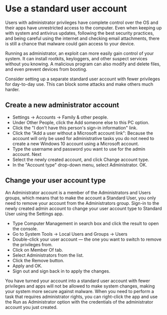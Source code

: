 # Use a standard user account

Users with administrator privileges have complete control over the OS and their apps have unrestricted access to the 
computer. Even when keeping up with system and antivirus updates, following the best security practices, and being 
careful using the internet and checking email attachments, there is still a chance that malware could gain access to 
your device.

Running as administrator, an exploit can more easily gain control of your system. It can install rootkits, keyloggers, 
and other suspect services without you knowing. A malicious program can also modify and delete files, and even prevent 
devices from booting. 

Consider setting up a separate standard user account with fewer privileges for day-to-day use. This can block some 
attacks and make others much harder.

## Create a new administrator account

* Settings -> Accounts -> Family & other people.
* Under Other People, click the Add someone else to this PC option.
* Click the "I don't have this person's sign-in information" link. 
* Click the "Add a user without a Microsoft account link": Because the account will only be used for administrative tasks you do not need to create a new Windows 10 account using a Microsoft account.
* Type the username and password you want to use for the admin account. Next
* Select the newly created account, and click Change account type.
* In the "Account type" drop-down menu, select Administrator. OK.

## Change your user account type

An Administrator account is a member of the Administrators and Users groups, which means that to make the account a 
Standard User, you only need to remove your account from the Administrators group. Sign-in to the newly created admin 
account to change your user account type to Standard User using the Settings app.

* Type Computer Management in search box and click the result to open the console.
* Go to System Tools -> Local Users and Groups -> Users
* Double-click your user account — the one you want to switch to remove the privileges from.
* Click on Member Of tab.
* Select Administrators from the list.
* Click the Remove button.
* Apply and OK.
* Sign out and sign back in to apply the changes.

You have turned your account into a standard user account with fewer privileges and apps will not be allowed to make 
system changes, making your system more secure against malware. When you need to perform a task that requires 
administrator rights, you can right-click the app and use the Run as Administrator option with the credentials of the 
administrator account you just created.



